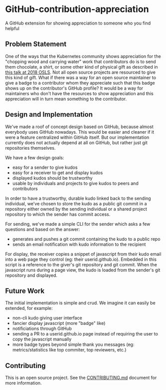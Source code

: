 # GitHub-contribution-appreciation
A GitHub extension for showing appreciation to someone who you find helpful

## Problem Statement

One of the ways that the Kubernetes community shows appreciation
for the "chopping wood and carrying water" work that contributors
do is to send them chocolate, a shirt, or some other kind of physical
gift as described in [this talk at 2018 OSLS](http://sched.co/DjtU). Not all
open source projects are resourced to give this kind of gift. What
if there was a way for an open source maintainer to give a badge
to a contributor whom they appreciate such that this badge shows
up on the contributor's GitHub profile? It would be a way for
maintainers who don't have the resources to show appreciation and
this appreciation will in turn mean something to the contributor.

## Design and Implementation

We've made a roof of concept design based on GitHub, because almost
everybody uses GitHub nowadays.  This would be easier and cleaner
if it were a feature centralized within GitHub itself.  But our
implementation currently does not actually depend at all on GitHub, but
rather just git repositories themselves.

We have a few design goals:
* easy for a sender to give kudos
* easy for a receiver to get and display kudos
* displayed kudos should be trustworthy
* usable by individuals and projects to give kudos to peers and
  contributors

In order to have a trustworthy, durable kudo linked back to the
sending individual, we've chosen to store the kudo as a public git
commit in a repository either owned by the sending individual or a
shared project repository to which the sender has commit access.

For sending, we've made a simple CLI for the sender which asks a
few questions and based on the answer:
* generates and pushes a git commit containing the kudo to a public repo
* sends an email notification with kudo information to the recipient

For display, the receiver copies a snippet of javascript from their kudo
email into a web page they control (eg: their userid.github.io).  Embedded
in this script is a reference to the giver's git repository and git commit.
When the javascript runs during a page view, the kudo is loaded from the
sender's git repository and displayed.

## Future Work

The initial implementation is simple and crud.  We imagine it can easily be
extended, for example:
* non-cli kudo giving user interface
* fancier display javascript (more "badge" like)
* notificiations through GitHub
* sending a PR to a userid.github.io page instead of requiring the user to
  copy the javascript manually
* more badge types beyond simple thank you messages (eg: metrics/statistics
  like top commiter, top reviewers, etc.)

## Contributing

This is an open source project.  See the [CONTRIBUTING.md](CONTRIBUTING.md)
document for more information.
